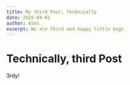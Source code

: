 ```yaml
---
title: My third Post, Technically
date: 2020-04-02
author: Alex
excerpt: We are third and happy little bugs
---
```


# Technically, third Post

3rdy!
